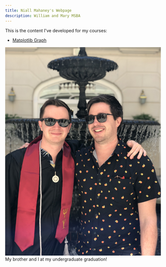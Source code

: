 ```yaml
---
title: Niall Mahaney's Webpage
description: William and Mary MSBA
---
```




This is the content I've developed for my courses:

- [Matplotlib Graph](/matplotgraph/index.md)


![My Picture](/pics/IMG_6977.JPG)
My brother and I at my undergraduate graduation!
